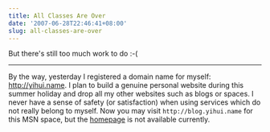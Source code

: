 ```yaml
---
title: All Classes Are Over
date: '2007-06-28T22:46:41+08:00'
slug: all-classes-are-over
---
```


But there's still too much work to do :-(

---

By the way, yesterday I registered a domain name for myself: <http://yihui.name>. I plan to build a genuine personal website during this summer holiday and drop all my other websites such as blogs or spaces. I never have a sense of safety (or satisfaction) when using services which do not really belong to myself. Now you may visit `http://blog.yihui.name` for this MSN space, but the [homepage](http://www.yihui.name) is not available currently.  

